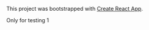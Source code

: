 This project was bootstrapped with [Create React App](https://github.com/facebookincubator/create-react-app).

Only for testing 1
